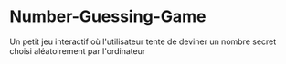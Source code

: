# Number-Guessing-Game
Un petit jeu interactif où l'utilisateur tente de deviner un nombre secret choisi aléatoirement par l'ordinateur
